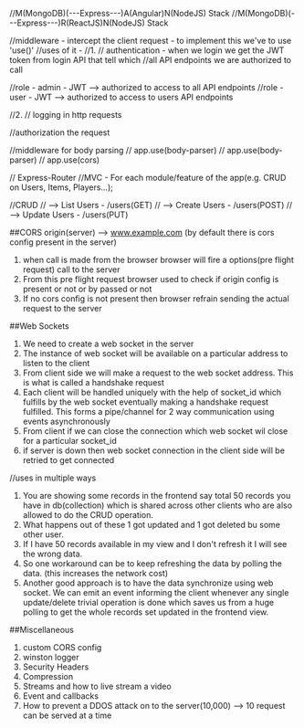 //M(MongoDB)(---Express---)A(Angular)N(NodeJS) Stack
//M(MongoDB)(---Express---)R(ReactJS)N(NodeJS) Stack


//middleware - intercept the client request - to implement this we've to use 'use()'
//uses of it - 
//1.
// authentication - when we login we get the JWT token from login API that tell which 
//all API endpoints we are authorized to call

//role - admin - JWT --> authorized to  access to all API endpoints
//role - user - JWT -->  authorized to  access to users API endpoints

//2.
// logging in http requests

//authorization the request

//middleware for body parsing
// app.use(body-parser)
// app.use(body-parser)
// app.use(cors)

// Express-Router
//MVC - For each module/feature of the app(e.g. CRUD on Users, Items, Players...);

//CRUD
// --> List Users - /users(GET)
// --> Create Users - /users(POST)
// --> Update Users - /users(PUT)

##CORS
origin(server) --> www.example.com (by default there is cors config present in the server)
1. when call is made from the browser browser will fire a options(pre flight request) call to the server
2. From this pre flight request browser used to check if origin config is present or not or by passed or not
3. If no cors config is not present then browser refrain sending the actual request to the server


##Web Sockets
1. We need to create a web socket in the server
2. The instance of web socket will be available on a particular address to listen to the client
3. From client side we will make a request to the web socket address. This is what is called a handshake    request
4. Each client will be handled uniquely with the help of socket_id which fulfills by the web socket eventually making a handshake request fulfilled. This forms a pipe/channel for 2 way communication using events asynchronously 
5. From client if we can close the connection which web socket wil close for a particular socket_id
6. if server is down then web socket connection in the client side will be retried to get connected

//uses in multiple ways
1. You are showing some records in the frontend say total 50 records you have in db(collection) which is shared across other clients who are also allowed to do the CRUD operation.
2. What happens out of these 1 got updated and 1 got deleted bu some other user.
3. If I have 50 records available in my view and I don't refresh it I will see the wrong data.
4. So one workaround can be to keep refreshing the data by polling the data. (this increases the network cost)
5. Another good approach is to have the data synchronize using web socket. We can emit an event informing the client whenever any single update/delete trivial operation is done which saves us from  a huge polling to get the whole records set updated in the frontend view.

##Miscellaneous
1. custom CORS config
2. winston logger
3. Security Headers
4. Compression
5. Streams and how to live stream a video
6. Event and callbacks
7. How to prevent a DDOS attack on to the server(10,000) --> 10 request can be served at a time

